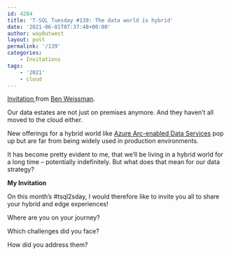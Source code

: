 ```yaml
---
id: 4284
title: 'T-SQL Tuesday #139: The data world is hybrid'
date: '2021-06-01T07:37:48+00:00'
author: way0utwest
layout: post
permalink: '/139'
categories:
    - Invitations
tags:
    - '2021'
    - cloud
---
```


[Invitation ](https://bweissman.de/index.php/2021/06/01/t-sql-tuesday-139-the-data-world-is-hybrid/)from [Ben Weissman](https://bweissman.de/).

Our data estates are not just on premises anymore. And they haven’t all moved to the cloud either.

New offerings for a hybrid world like [Azure Arc-enabled Data Services](https://azure.microsoft.com/en-us/services/azure-arc/hybrid-data-services/) pop up but are far from being widely used in production environments.

It has become pretty evident to me, that we’ll be living in a hybrid world for a long time – potentially indefinitely. But what does that mean for our data strategy?

**My Invitation**

On this month’s #tsql2sday, I would therefore like to invite you all to share your hybrid and edge experiences!

Where are you on your journey?

Which challenges did you face?

How did you address them?